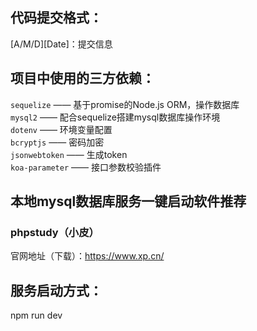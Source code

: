 ## 代码提交格式：
[A/M/D][Date]：提交信息

## 项目中使用的三方依赖：
`sequelize` —— 基于promise的Node.js ORM，操作数据库  
`mysql2` —— 配合sequelize搭建mysql数据库操作环境  
`dotenv` —— 环境变量配置  
`bcryptjs` —— 密码加密  
`jsonwebtoken` —— 生成token  
`koa-parameter` —— 接口参数校验插件

## 本地mysql数据库服务一键启动软件推荐
### phpstudy（小皮）  
官网地址（下载）：https://www.xp.cn/

## 服务启动方式：
npm run dev
